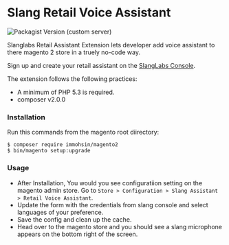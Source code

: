 # Slang Retail Voice Assistant

![Packagist Version (custom server)](https://img.shields.io/packagist/v/immohsin/magento2?style=plastic)

Slanglabs Retail Assistant Extension lets developer add voice assistant to there magento 2 store in a truely no-code way.

Sign up and create your retail assistant on the [SlangLabs Console](console.slanglabs.in).

The extension follows the following practices:

- A minimum of PHP 5.3 is required.
- composer v2.0.0

### Installation

Run this commands from the magento root diirectory:

```shell
$ composer require immohsin/magento2
$ bin/magento setup:upgrade
```

### Usage

- After Installation, You would you see configuratiion setting on the magento admin store.
  Go to `Store > Configuration > Slang Assistant > Retail Voice Assistant`.
- Update the form with the credentials from slang console and select languages of your preference.
- Save the config and clean up the cache.
- Head over to the magento store and you should see a slang microphone appears on the bottom right of the screen.
